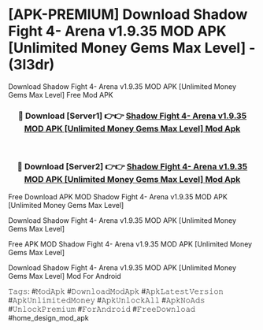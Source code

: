 # [APK-PREMIUM] Download Shadow Fight 4- Arena v1.9.35 MOD APK [Unlimited Money Gems Max Level] - (3l3dr)
Download Shadow Fight 4- Arena v1.9.35 MOD APK [Unlimited Money Gems Max Level] Free Mod APK

<div align="center">
<h3>🔴 Download [Server1] 👉👉 <a href="https://apk-comot.site?title=Shadow_Fight_4-_Arena_v1.9.35_MOD_APK_[Unlimited_Money_Gems_Max_Level]">Shadow Fight 4- Arena v1.9.35 MOD APK [Unlimited Money Gems Max Level] Mod Apk</a></h3><br>

<h3>🔴 Download [Server2] 👉👉 <a href="https://apk-comot.site?title=Shadow_Fight_4-_Arena_v1.9.35_MOD_APK_[Unlimited_Money_Gems_Max_Level]">Shadow Fight 4- Arena v1.9.35 MOD APK [Unlimited Money Gems Max Level] Mod Apk</a></h3>
</div>


Free Download APK MOD Shadow Fight 4- Arena v1.9.35 MOD APK [Unlimited Money Gems Max Level]

Download Shadow Fight 4- Arena v1.9.35 MOD APK [Unlimited Money Gems Max Level] 

Free APK MOD Shadow Fight 4- Arena v1.9.35 MOD APK [Unlimited Money Gems Max Level] 

Download Shadow Fight 4- Arena v1.9.35 MOD APK [Unlimited Money Gems Max Level] Mod For Android

𝚃𝚊𝚐𝚜: #𝙼𝚘𝚍𝙰𝚙𝚔 #𝙳𝚘𝚠𝚗𝚕𝚘𝚊𝚍𝙼𝚘𝚍𝙰𝚙𝚔 #𝙰𝚙𝚔𝙻𝚊𝚝𝚎𝚜𝚝𝚅𝚎𝚛𝚜𝚒𝚘𝚗 #𝙰𝚙𝚔𝚄𝚗𝚕𝚒𝚖𝚒𝚝𝚎𝚍𝙼𝚘𝚗𝚎𝚢 #𝙰𝚙𝚔𝚄𝚗𝚕𝚘𝚌𝚔𝙰𝚕𝚕 #𝙰𝚙𝚔𝙽𝚘𝙰𝚍𝚜 #𝚄𝚗𝚕𝚘𝚌𝚔𝙿𝚛𝚎𝚖𝚒𝚞𝚖 #𝙵𝚘𝚛𝙰𝚗𝚍𝚛𝚘𝚒𝚍 #𝙵𝚛𝚎𝚎𝙳𝚘𝚠𝚗𝚕𝚘𝚊𝚍 #home_design_mod_apk